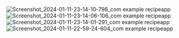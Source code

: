 ![Screenshot_2024-01-11-23-14-10-798_com example recipeapp](https://github.com/JiM35/Recipe-App/assets/48186310/7f28b996-ad32-43df-bded-9a00c723420c)
![Screenshot_2024-01-11-23-14-06-106_com example recipeapp](https://github.com/JiM35/Recipe-App/assets/48186310/e792b50c-2162-4464-9fe9-e82ea28cd25f)
![Screenshot_2024-01-11-23-14-01-291_com example recipeapp](https://github.com/JiM35/Recipe-App/assets/48186310/98c94158-edf4-4069-ad36-12adcf7ab39b)
![Screenshot_2024-01-11-22-59-24-604_com example recipeapp](https://github.com/JiM35/Recipe-App/assets/48186310/e4e5196c-c62d-4de0-b8e4-05b3bccfcaf0)
